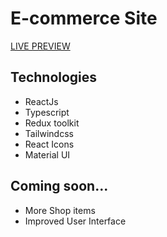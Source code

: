# E-commerce Site

[LIVE PREVIEW](https://complexlity-ecommerce-site.netlify.app/)

## Technologies
- ReactJs
- Typescript
- Redux toolkit
- Tailwindcss
- React Icons
- Material UI

## Coming soon...
- More Shop items
- Improved User Interface

